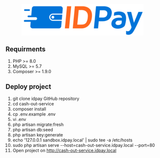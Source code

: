 <p align="center"><img src="public/image/logo.svg" width="400"></p>

## Requirments

1. PHP >= 8.0
2. MySQL >= 5.7
3. Composer >= 1.9.0

## Deploy project

1. git clone idpay GitHub repository
2. cd cash-out-service
3. composer install
4. cp .env.example .env
5. vi .env
6. php artisan migrate:fresh
7. php artisan db:seed
8. php artisan key:generate
9. echo '127.0.0.1 sandbox.idpay.local' | sudo tee -a /etc/hosts
10. sudo php artisan serve --host=cash-out-service.idpay.local --port=80
11. Open project on http://cash-out-service.idpay.local

